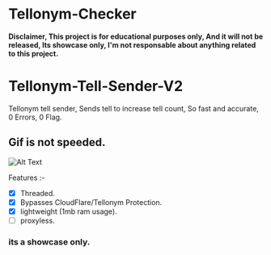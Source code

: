 # Tellonym-Checker
**Disclaimer, This project is for educational purposes only, And it will not be released, Its showcase only, I'm not responsable about anything related to this project.**
# Tellonym-Tell-Sender-V2
Tellonym tell sender, Sends tell to increase tell count, So fast and accurate, 0 Errors, 0 Flag.

## Gif is not speeded.
![Alt Text](https://media.discordapp.net/attachments/929867910971785216/1196435547309219941/GIF.gif?ex=65b79e6f&is=65a5296f&hm=3d7e0833be0b93ed5840b714479d7305241b2924318bf57d422862ae7ee8580b&=)

Features :- 
- [x] Threaded.
- [x] Bypasses CloudFlare/Tellonym Protection. 
- [x] lightweight (1mb ram usage).
- [ ] proxyless.

### its a showcase only.
